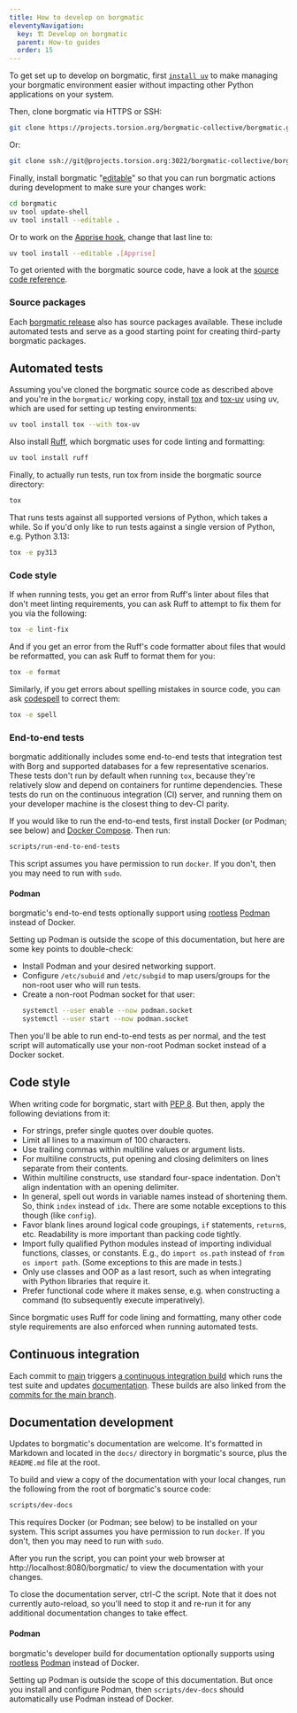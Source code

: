 ```yaml
---
title: How to develop on borgmatic
eleventyNavigation:
  key: 🏗️ Develop on borgmatic
  parent: How-to guides
  order: 15
---
```

To get set up to develop on borgmatic, first [`install
uv`](https://docs.astral.sh/uv/) to make managing your borgmatic environment
easier without impacting other Python applications on your system.

Then, clone borgmatic via HTTPS or SSH:

```bash
git clone https://projects.torsion.org/borgmatic-collective/borgmatic.git
```

Or:

```bash
git clone ssh://git@projects.torsion.org:3022/borgmatic-collective/borgmatic.git
```

Finally, install borgmatic
"[editable](https://pip.pypa.io/en/stable/topics/local-project-installs/#editable-installs)"
so that you can run borgmatic actions during development to make sure your
changes work:

```bash
cd borgmatic
uv tool update-shell
uv tool install --editable .
```

Or to work on the [Apprise
hook](https://torsion.org/borgmatic/how-to/monitor-your-backups/#apprise-hook),
change that last line to:

```bash
uv tool install --editable .[Apprise]
```

To get oriented with the borgmatic source code, have a look at the [source
code reference](https://torsion.org/borgmatic/reference/source-code/).


### Source packages

Each [borgmatic
release](https://projects.torsion.org/borgmatic-collective/borgmatic/releases)
also has source packages available. These include automated tests and serve as
a good starting point for creating third-party borgmatic packages.


## Automated tests

Assuming you've cloned the borgmatic source code as described above and you're
in the `borgmatic/` working copy, install [tox](https://tox.wiki/) and
[tox-uv](https://github.com/tox-dev/tox-uv) using uv, which are used for setting
up testing environments:

```bash
uv tool install tox --with tox-uv
```

Also install [Ruff](https://docs.astral.sh/ruff/), which borgmatic uses for code
linting and formatting:

```bash
uv tool install ruff
```

Finally, to actually run tests, run tox from inside the borgmatic source
directory:

```bash
tox
```

That runs tests against all supported versions of Python, which takes a while.
So if you'd only like to run tests against a single version of Python, e.g.
Python 3.13:

```bash
tox -e py313
```


### Code style

If when running tests, you get an error from Ruff's linter about files that
don't meet linting requirements, you can ask Ruff to attempt to fix them for you
via the following:

```bash
tox -e lint-fix
```

And if you get an error from the Ruff's code formatter about files that would be
reformatted, you can ask Ruff to format them for you:

```bash
tox -e format
```

Similarly, if you get errors about spelling mistakes in source code, you can
ask [codespell](https://github.com/codespell-project/codespell) to correct
them:

```bash
tox -e spell
```


### End-to-end tests

borgmatic additionally includes some end-to-end tests that integration test
with Borg and supported databases for a few representative scenarios. These
tests don't run by default when running `tox`, because they're relatively slow
and depend on containers for runtime dependencies. These tests do run on the
continuous integration (CI) server, and running them on your developer machine
is the closest thing to dev-CI parity.

If you would like to run the end-to-end tests, first install Docker (or
Podman; see below) and [Docker
Compose](https://docs.docker.com/compose/install/). Then run:

```bash
scripts/run-end-to-end-tests
```

This script assumes you have permission to run `docker`. If you don't, then
you may need to run with `sudo`.


#### Podman

borgmatic's end-to-end tests optionally support using
[rootless](https://github.com/containers/podman/blob/main/docs/tutorials/rootless_tutorial.md)
[Podman](https://podman.io/) instead of Docker.

Setting up Podman is outside the scope of this documentation, but here are
some key points to double-check:

 * Install Podman and your desired networking support.
 * Configure `/etc/subuid` and `/etc/subgid` to map users/groups for the
   non-root user who will run tests.
 * Create a non-root Podman socket for that user:
   ```bash
   systemctl --user enable --now podman.socket
   systemctl --user start --now podman.socket
   ```

Then you'll be able to run end-to-end tests as per normal, and the test script
will automatically use your non-root Podman socket instead of a Docker socket.


## Code style

When writing code for borgmatic, start with [PEP
8](https://www.python.org/dev/peps/pep-0008/). But then, apply the following
deviations from it:

 * For strings, prefer single quotes over double quotes.
 * Limit all lines to a maximum of 100 characters.
 * Use trailing commas within multiline values or argument lists.
 * For multiline constructs, put opening and closing delimiters on lines
   separate from their contents.
 * Within multiline constructs, use standard four-space indentation. Don't align
   indentation with an opening delimiter.
 * In general, spell out words in variable names instead of shortening them.
   So, think `index` instead of `idx`. There are some notable exceptions to
   this though (like `config`).
 * Favor blank lines around logical code groupings, `if` statements,
   `return`s, etc. Readability is more important than packing code tightly.
 * Import fully qualified Python modules instead of importing individual
   functions, classes, or constants. E.g., do `import os.path` instead of
   `from os import path`. (Some exceptions to this are made in tests.)
 * Only use classes and OOP as a last resort, such as when integrating with
   Python libraries that require it.
 * Prefer functional code where it makes sense, e.g. when constructing a
   command (to subsequently execute imperatively).

Since borgmatic uses Ruff for code lining and formatting, many other code style
requirements are also enforced when running automated tests.


## Continuous integration

Each commit to
[main](https://projects.torsion.org/borgmatic-collective/borgmatic/branches)
triggers [a continuous integration
build](https://projects.torsion.org/borgmatic-collective/borgmatic/actions)
which runs the test suite and updates
[documentation](https://torsion.org/borgmatic/). These builds are also linked
from the [commits for the main
branch](https://projects.torsion.org/borgmatic-collective/borgmatic/commits/branch/main).


## Documentation development

Updates to borgmatic's documentation are welcome. It's formatted in Markdown
and located in the `docs/` directory in borgmatic's source, plus the
`README.md` file at the root.

To build and view a copy of the documentation with your local changes, run the
following from the root of borgmatic's source code:

```bash
scripts/dev-docs
```

This requires Docker (or Podman; see below) to be installed on your system.
This script assumes you have permission to run `docker`. If you don't, then
you may need to run with `sudo`.

After you run the script, you can point your web browser at
http://localhost:8080/borgmatic/ to view the documentation with your changes.

To close the documentation server, ctrl-C the script. Note that it does not
currently auto-reload, so you'll need to stop it and re-run it for any
additional documentation changes to take effect.


#### Podman

borgmatic's developer build for documentation optionally supports using
[rootless](https://github.com/containers/podman/blob/main/docs/tutorials/rootless_tutorial.md)
[Podman](https://podman.io/) instead of Docker.

Setting up Podman is outside the scope of this documentation. But once you
install and configure Podman, then `scripts/dev-docs` should automatically use
Podman instead of Docker.
